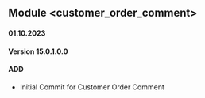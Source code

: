 ## Module <customer_order_comment>

#### 01.10.2023
#### Version 15.0.1.0.0
#### ADD
- Initial Commit for Customer Order Comment
